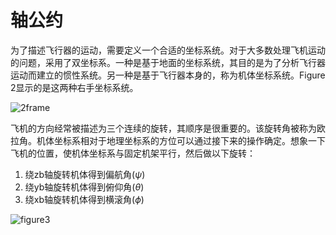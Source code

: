 # 轴公约

为了描述飞行器的运动，需要定义一个合适的坐标系统。对于大多数处理飞机运动的问题，采用了双坐标系。一种是基于地面的坐标系统，其目的是为了分析飞行器运动而建立的惯性系统。另一种是基于飞行器本身的，称为机体坐标系统。Figure 2显示的是这两种右手坐标系统。

![2frame](../images/2frame.png)

飞机的方向经常被描述为三个连续的旋转，其顺序是很重要的。该旋转角被称为欧拉角。机体坐标系相对于地理坐标系的方位可以通过接下来的操作确定。想象一下飞机的位置，使机体坐标系与固定机架平行，然后做以下旋转：
1. 绕zb轴旋转机体得到偏航角$(\psi)​$
2. 绕yb轴旋转机体得到俯仰角$(\theta)​$
3. 绕xb轴旋转机体得到横滚角$(\phi)​$

![figure3](../images/figure3.png)
